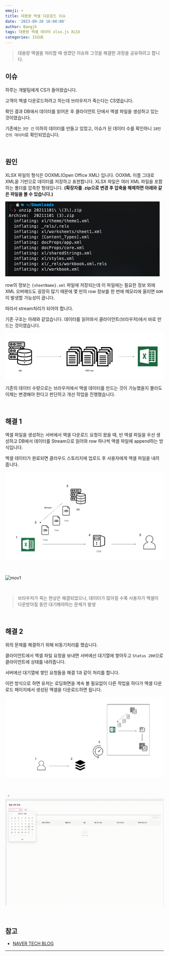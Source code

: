 ```yaml
---
emoji: ☀️
title: 대용량 엑셀 다운로드 이슈
date: '2023-09-20 16:00:00'
author: Bangjh
tags: 대용량 엑셀 데이터 xlsx.js XLSX
categories: ISSUE
---
```


> 대용량 엑셀을 처리할 때 생겼던 이슈와 그것을 해결한 과정을 공유하려고 합니다.

## 이슈

하루는 개발팀에게 CS가 들어왔습니다.

고객이 엑셀 다운로드하려고 하는데 브라우저가 죽는다는 CS였습니다.

확인 결과 DB에서 데이터를 읽어온 후 클라이언트 단에서 엑셀 파일을 생성하고 있는 것이였습니다.

기존에는 `3만 건` 이하의 데이터를 만들고 있었고, 이슈가 된 데이터 수를 확인하니 `18만 건의 데이터`로 확인되었습니다.

<br >

## 원인

XLSX 파일의 형식은 OOXML(Open Office XML) 입니다. OOXML 이름 그대로 XML을 기반으로 데이터를 저장하고 표현합니다.
XLSX 파일은 여러 XML 파일을 포함하는 폴더를 압축한 형태입니다. **(확장자를 .zip으로 변경 후 압축을 해제하면 아래와 같은 파일을 볼 수 있습니다.)**

![image2](image2.png)

row의 정보는 `{sheetName}.xml` 파일에 저장되는데 이 파일에는 필요한 정보 외에 XML 오버헤드도 굉장히 많기 때문에 몇 만의 row 정보를 한 번에 메모리에 올리면 `OOM`이 발생할 가능성이 큽니다.

따라서 stream처리가 되어야 합니다.

기존 구조는 아래와 같았습니다. 데이터를 읽어와서 클라이언트(브라우저)에서 바로 만드는 것이였습니다.

![image1](image1.png)

기존의 데이터 수량으로는 브라우저에서 엑셀 데이터를 만드는 것이 가능했을지 몰라도 이제는 변경해야 한다고 판단하고 개선 작업을 진행했습니다.

<br >

## 해결 1

엑셀 파일을 생성하는 서버에서 엑셀 다운로드 요청이 왔을 때, 빈 엑셀 파일을 우선 생성하고
DB에서 데이터를 Stream으로 읽어와 row 하나씩 엑셀 파일에 append하는 방식입니다.

엑셀 데이터가 완료되면 클라우드 스토리지에 업로드 후 사용자에게 엑셀 파일을 내려 줍니다.

![image3](image3.png)

<br >

![mov1](mov1.gif)

<br >

> 브라우저가 죽는 현상은 해결되었으나, 데이터가 많아질 수록 사용자가 엑셀이 다운받아질 동안 대기해야하는 문제가 발생

<br >

## 해결 2

위의 문제를 해결하기 위해 비동기처리를 했습니다.

클라이언트에서 엑셀 파일 요청을 보내면 서버에선 대기열에 쌓아두고 `Status 200`으로 클라이언트에 상태를 내려줍니다.

서버에선 대기열에 쌓인 요청들을 해결 1과 같이 처리를 합니다.

이런 방식으로 하면 유저는 로딩화면을 계속 볼 필요없이 다른 작업을 하다가 엑셀 다운로드 페이지에서 생성된 엑셀을 다운로드하면 됩니다.

![image4](image4.png)

<br >

![mov2](mov2.gif)

<br >

## 참고

- [NAVER TECH BLOG](https://d2.naver.com/helloworld/9423440)

---

```toc

```
